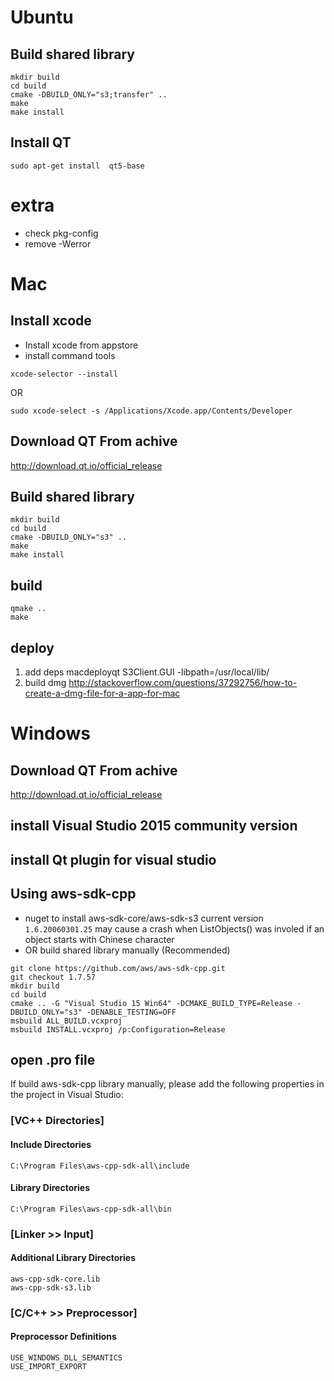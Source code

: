# Ubuntu

## Build shared library

```
mkdir build
cd build
cmake -DBUILD_ONLY="s3;transfer" ..
make
make install
```

## Install QT

```
sudo apt-get install  qt5-base

```

# extra

+ check pkg-config
+ remove -Werror


# Mac

## Install xcode

+ Install xcode from appstore
+ install command tools
```
xcode-selector --install
```
OR
```
sudo xcode-select -s /Applications/Xcode.app/Contents/Developer
```

## Download QT From achive
http://download.qt.io/official_release


## Build shared library

```
mkdir build
cd build
cmake -DBUILD_ONLY="s3" ..
make
make install
```


## build

```
qmake ..
make
```

## deploy

1. add deps
macdeployqt S3Client.GUI -libpath=/usr/local/lib/
2. build dmg
http://stackoverflow.com/questions/37292756/how-to-create-a-dmg-file-for-a-app-for-mac


# Windows

## Download QT From achive
http://download.qt.io/official_release


## install Visual Studio 2015 community version 

## install Qt plugin for visual studio

## Using aws-sdk-cpp
* nuget to install aws-sdk-core/aws-sdk-s3
current version `1.6.20060301.25` may cause a crash when ListObjects() was involed if an object starts with Chinese character
* OR build shared library manually (Recommended)

```
git clone https://github.com/aws/aws-sdk-cpp.git
git checkout 1.7.57
mkdir build
cd build
cmake .. -G "Visual Studio 15 Win64" -DCMAKE_BUILD_TYPE=Release -DBUILD_ONLY="s3" -DENABLE_TESTING=OFF
msbuild ALL_BUILD.vcxproj
msbuild INSTALL.vcxproj /p:Configuration=Release
```

## open .pro file
If build aws-sdk-cpp library manually, please add the following properties in the project in Visual Studio:

### [VC++ Directories]
#### Include Directories
```
C:\Program Files\aws-cpp-sdk-all\include
```
#### Library Directories
```
C:\Program Files\aws-cpp-sdk-all\bin
```

### [Linker >> Input]
#### Additional Library Directories
```
aws-cpp-sdk-core.lib
aws-cpp-sdk-s3.lib
```

### [C/C++ >> Preprocessor]
#### Preprocessor Definitions
```
USE_WINDOWS_DLL_SEMANTICS
USE_IMPORT_EXPORT
```